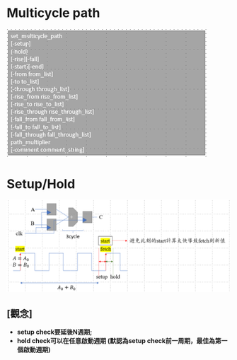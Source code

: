 Multicycle path
================
![Image](https://github.com/vita70579/VLSI/raw/main/Image/im40.png)<br>
# Setup/Hold
![Image](https://github.com/vita70579/VLSI/raw/main/Image/im41.png)<br>
## \[觀念]
- **setup check要延後N週期;**
- **hold check可以在任意啟動週期 (默認為setup check前一周期，最佳為第一個啟動週期)**
